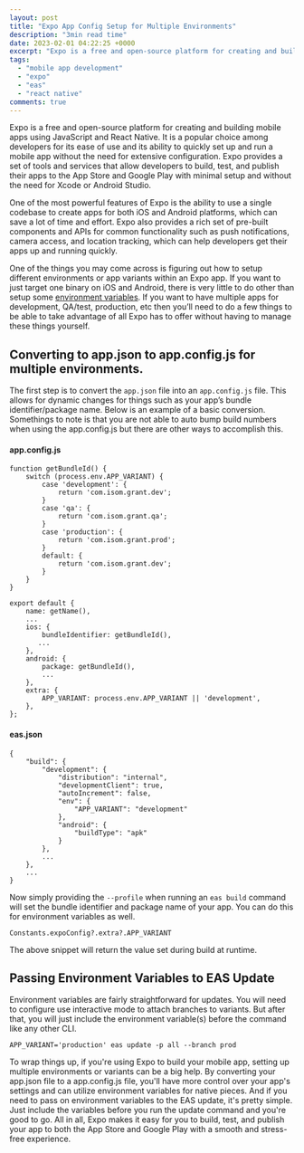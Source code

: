 ```yaml
---
layout: post
title: "Expo App Config Setup for Multiple Environments"
description: "3min read time"
date: 2023-02-01 04:22:25 +0000
excerpt: "Expo is a free and open-source platform for creating and building mobile apps using..."
tags:
  - "mobile app development"
  - "expo"
  - "eas"
  - "react native"
comments: true
---
```


Expo is a free and open-source platform for creating and building mobile apps using JavaScript and React Native. It is a popular choice among developers for its ease of use and its ability to quickly set up and run a mobile app without the need for extensive configuration. Expo provides a set of tools and services that allow developers to build, test, and publish their apps to the App Store and Google Play with minimal setup and without the need for Xcode or Android Studio.

One of the most powerful features of Expo is the ability to use a single codebase to create apps for both iOS and Android platforms, which can save a lot of time and effort. Expo also provides a rich set of pre-built components and APIs for common functionality such as push notifications, camera access, and location tracking, which can help developers get their apps up and running quickly.

One of the things you may come across is figuring out how to setup different environments or app variants within an Expo app. If you want to just target one binary on iOS and Android, there is very little to do other than setup some [environment variables](https://docs.expo.dev/guides/environment-variables/). If you want to have multiple apps for development, QA/test, production, etc then you’ll need to do a few things to be able to take advantage of all Expo has to offer without having to manage these things yourself.

## Converting to app.json to app.config.js for multiple environments.

The first step is to convert the `app.json` file into an `app.config.js` file. This allows for dynamic changes for things such as your app’s bundle identifier/package name. Below is an example of a basic conversion. Somethings to note is that you are not able to auto bump build numbers when using the app.config.js but there are other ways to accomplish this.

#### app.config.js

    function getBundleId() {
        switch (process.env.APP_VARIANT) {
            case 'development': {
                return 'com.isom.grant.dev';
            }
            case 'qa': {
                return 'com.isom.grant.qa';
            }
            case 'production': {
                return 'com.isom.grant.prod';
            }
            default: {
                return 'com.isom.grant.dev';
            }
        }
    }

    export default {
        name: getName(),
        ...
        ios: {
            bundleIdentifier: getBundleId(),
           ...
        },
        android: {
            package: getBundleId(),
            ...
        },
    	extra: {
            APP_VARIANT: process.env.APP_VARIANT || 'development',
        },
    };

#### eas.json

    {
        "build": {
            "development": {
                "distribution": "internal",
                "developmentClient": true,
                "autoIncrement": false,
                "env": {
                    "APP_VARIANT": "development"
                },
                "android": {
                    "buildType": "apk"
                }
            },
            ...
        },
        ...
    }

Now simply providing the `--profile` when running an `eas build` command will set the bundle identifier and package name of your app. You can do this for environment variables as well.

    Constants.expoConfig?.extra?.APP_VARIANT

The above snippet will return the value set during build at runtime.

## Passing Environment Variables to EAS Update

Environment variables are fairly straightforward for updates. You will need to configure use interactive mode to attach branches to variants. But after that, you will just include the environment variable(s) before the command like any other CLI.

    APP_VARIANT='production' eas update -p all --branch prod

To wrap things up, if you're using Expo to build your mobile app, setting up multiple environments or variants can be a big help. By converting your app.json file to a app.config.js file, you'll have more control over your app's settings and can utilize environment variables for native pieces. And if you need to pass on environment variables to the EAS update, it's pretty simple. Just include the variables before you run the update command and you're good to go. All in all, Expo makes it easy for you to build, test, and publish your app to both the App Store and Google Play with a smooth and stress-free experience.
